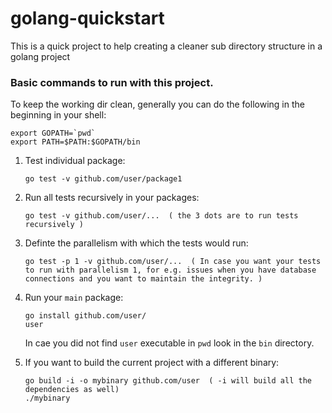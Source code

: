 # golang-quickstart
This is a quick project to help creating a cleaner sub directory structure in a golang project

### Basic commands to run with this project.

To keep the working dir clean, generally you can do the following in the beginning in your shell:
```
export GOPATH=`pwd`
export PATH=$PATH:$GOPATH/bin
```

1. Test individual package:
    ```
    go test -v github.com/user/package1
    ```
2. Run all tests recursively in your packages:
    ```
    go test -v github.com/user/...  ( the 3 dots are to run tests recursively )
    ```
3. Definte the parallelism with which the tests would run:
    ```
    go test -p 1 -v github.com/user/...  ( In case you want your tests to run with parallelism 1, for e.g. issues when you have database connections and you want to maintain the integrity. )
    ```
4. Run your `main` package:
    ```
    go install github.com/user/
    user
    ```
    In cae you did not find `user` executable in `pwd` look in the `bin` directory.

5. If you want to build the current project with a different binary:
    ```
    go build -i -o mybinary github.com/user  ( -i will build all the dependencies as well)
    ./mybinary
    ```
